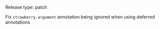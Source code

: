 Release type: patch

Fix `strawberry.argument` annotation being ignored when using deferred annotations
